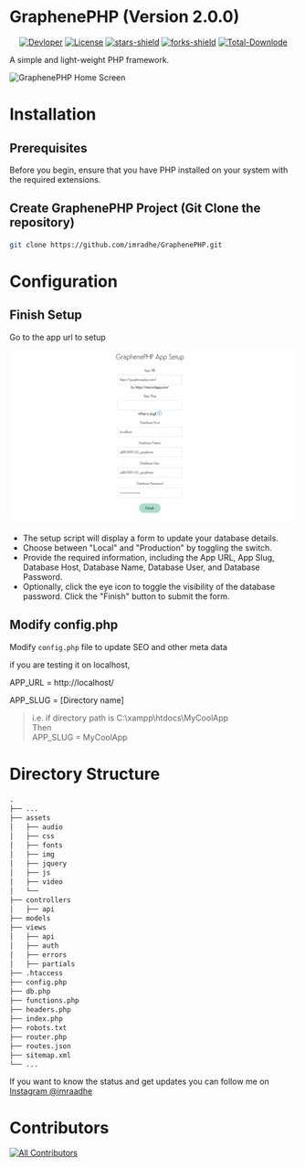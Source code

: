 <h1>GraphenePHP (Version 2.0.0) </h1>
<p align="center">
	<a href="https://github.com/imradhe"><img alt="Devloper" src="https://img.shields.io/badge/Devloper-Radhe%20Shyam%20Salopanthula-Success.svg?style=flat-square"/></a>
	<a href="https://github.com/imradhe/GraphenePHP/LICENSE"><img alt="License" src="https://img.shields.io/github/license/imradhe/GraphenePHP.svg?style=flat-square"/></a>
	<a href="https://github.com/imradhe/GraphenePHP/stargazers"><img alt="stars-shield" src="https://img.shields.io/github/stars/imradhe/GraphenePHP.svg?style=flat-square"/></a>
	<a href="https://github.com/imradhe/GraphenePHP/network/members"><img alt="forks-shield" src="https://img.shields.io/github/forks/imradhe/GraphenePHP.svg?style=flat-square"/></a>
	<a href="https://github.com/imradhe/GraphenePHP/graphs/traffic"><img alt="Total-Downlode" src="https://img.shields.io/github/downloads/imradhe/GraphenePHP/total.svg?style=flat-square"/></a>
</p>

A simple and light-weight PHP framework.

![GraphenePHP Home Screen](/assets/img/ss.png "GraphenePHP Home Screen")

# Installation

## Prerequisites
Before you begin, ensure that you have PHP installed on your system with the required extensions.

## Create GraphenePHP Project (Git Clone the repository)

```bash
git clone https://github.com/imradhe/GraphenePHP.git
```

# Configuration

## Finish Setup

Go to the app url to setup

![GraphenePHP Configuraion](/assets/img/configuraion.png "GraphenePHP Configuraion")
- The setup script will display a form to update your database details.
- Choose between "Local" and "Production" by toggling the switch.
- Provide the required information, including the App URL, App Slug, Database Host, Database Name, Database User, and Database Password.
- Optionally, click the eye icon to toggle the visibility of the database password.
Click the "Finish" button to submit the form.


## Modify config.php
Modify `config.php` file to update SEO and other meta data

if you are testing it on localhost, 

APP_URL = http://localhost/

APP_SLUG = [Directory name]

> i.e. if directory path is C:\xampp\htdocs\MyCoolApp <br>
Then <br>
> APP_SLUG = MyCoolApp



# Directory Structure
```
.
├── ...
├── assets   
│   ├── audio                 
│   ├── css   
│   ├── fonts         
│   ├── img
│   ├── jquery
│   ├── js   
│   ├── video
│   └──      
├── controllers
│   ├── api      
├── models       
├── views   
│   ├── api
│   ├── auth
│   ├── errors
│   ├── partials 
├── .htaccess 
├── config.php 
├── db.php   
├── functions.php
├── headers.php
├── index.php
├── robots.txt
├── router.php
├── routes.json
├── sitemap.xml
└── ...
```



If you want to know the status and get updates you can follow me on [Instagram @imraadhe](https://instagram.com/imraadhe)

# Contributors

<!-- ALL-CONTRIBUTORS-LIST:START - Do not remove or modify this section -->
<!-- prettier-ignore-start -->
<!-- markdownlint-disable -->

<!-- markdownlint-restore -->
<!-- prettier-ignore-end -->

<!-- ALL-CONTRIBUTORS-LIST:END -->


<!--
@all-contributors please add @imradhe for infrastructure, tests and code


@all-contributors please add @karanamakhildatta for code


-->

[![All Contributors](https://img.shields.io/github/all-contributors/imradhe/GraphenePHP?color=ee8449&style=flat-square)](#contributors)
